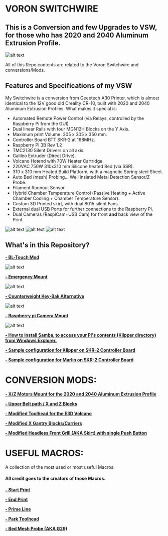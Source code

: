 # VORON SWITCHWIRE
## This is a Conversion **and** few Upgrades to VSW, for those who has 2020 and 2040 Aluminum Extrusion Profile.

![alt text](https://github.com/kanawati975/Voron_Switchwire/blob/main/VSW.jpg)

All of this Repo contents are related to the Voron Switchwire and conversions/Mods. 

## Features and Specifications of my VSW
My Switchwire is a conversion from Geeetech A30 Printer, which is almost identical to the 12V good old Creality CR-10, built with 2020 and 2040 Aluminum Extrusion Profiles. What makes it special is:
- Automated Remote Power Control (via Relays, controlled by the Raspberry Pi from the GUI)
- Dual linear Rails with four MGN12H Blocks on the Y Axis.
- Maximum print Volume: 305 x 305 x 350 mm.
- Controller Board BTT SKR-2 at 168MHz.
- Raspberry Pi 3B Rev 1.2
- TMC2130 Silent Drivers on all axis. 
- Galileo Extruder (Direct Drive).
- Volcano Hotend with 70W Heater Cartridge.
- 220VAC 750W 310x310 mm Silicone heated Bed (via SSR).
- 310 x 310 mm Heated Build Platform, with a magnetic Spring steel Sheet.
- Auto Bed (mesh) Probing... Well inslated Metal Detection Sensor/Z Probe.
- Filament Rounout Sensor.
- Hybrid Chamber Temperature Control (Passive Heating + Active Chamber Cooling + Chamber Temperature Sensor).
- Custom 3D Printed skirt, with dual 8015 silent Fans.
- External dual USB Ports for further connections to the Raspberry Pi.
- Dual Cameras (RaspiCam+USB Cam) for front **and** back view of the Print.

![alt text](https://github.com/kanawati975/Voron_Switchwire/blob/main/Images/IMG_6830.JPEG)
![alt text](https://github.com/kanawati975/Voron_Switchwire/blob/main/Images/Screenshot%202022-02-22%20232121.jpg)
![alt text](https://github.com/kanawati975/Voron_Switchwire/blob/main/Images/Screenshot%202022-02-26%20214539.jpg)


## What's in this Repository?
[**- BL-Touch Mod**](https://github.com/kanawati975/Voron_Switchwire/tree/main/BL-Touch)

![alt text](https://github.com/kanawati975/Voron_Switchwire/blob/main/Images/bltouch.jpg)


[**- Emergency Mount**](https://github.com/kanawati975/Voron_Switchwire/tree/main/Emergency%20Mount/STL)

![alt text](https://github.com/kanawati975/Voron_Switchwire/blob/main/Images/emount.jpeg)


[**- Counterweight Key-Bak Alternative**](https://github.com/kanawati975/Voron_Switchwire/tree/main/Key-Bak)

![alt text](https://github.com/kanawati975/Voron_Switchwire/blob/main/Images/kbk.jpg)


[**- Raspberry pi Camera Mount**](https://github.com/kanawati975/Voron_Switchwire/tree/main/Pi-Cam)

![alt text](https://github.com/kanawati975/Voron_Switchwire/blob/main/Images/cammount.jpg)

[**- How to install Samba, to access your Pi's contents (Klipper directory) from Windows Explorer.**](https://github.com/kanawati975/Voron_Switchwire/blob/main/Samba/How%20to%20install%20samba.txt)

[**- Sample configuration for Klipper on SKR-2 Controller Board**](https://github.com/kanawati975/Voron_Switchwire/tree/main/configuration/Klipper)

[**- Sample configuration for Marlin on SKR-2 Controller Board**](https://github.com/kanawati975/Voron_Switchwire/tree/main/configuration/Marlin)

# CONVERSION MODS:
[**- X/Z Motors Mount for the 2020 and 2040 Aluminum Extrusion Profile**](https://github.com/kanawati975/Voron_Switchwire/tree/main/Motor_Mount)

[**- Upper Belt path / X and Z Blocks**](https://github.com/kanawati975/Voron_Switchwire/tree/main/Upper_XZ_Blocks)

[**- Modified Toolhead for the E3D Volcano**](https://github.com/kanawati975/Voron_Switchwire/tree/main/Volcano_Toolhead)

[**- Modified X Gantry Blocks/Carriers**](https://github.com/kanawati975/Voron_Switchwire/tree/main/XY_Gantry_Blocks)

[**- Modified Headless Front Grill (AKA Skirt) with single Push Button**]()


# USEFUL MACROS:
A collection of the most used or most useful Macros. 
#### All credit goes to the creators of those Macros.

[**- Start Print**]()

[**- End Print**]()

[**- Prime Line**]()

[**- Park Toolhead**]()

[**- Bed Mesh Probe (AKA G29)**]()
